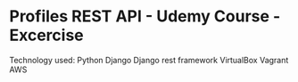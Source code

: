 # Profiles REST API - Udemy Course - Excercise 

Technology used: 
Python 
Django 
Django rest framework 
VirtualBox 
Vagrant 
AWS